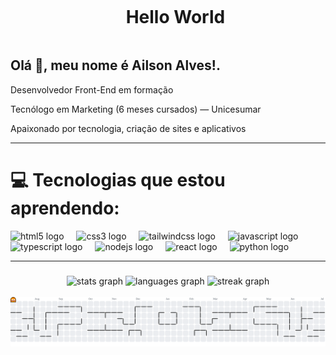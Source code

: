 
<!--título-->
<div id="user-content-toc">
  <ul align="center">
    <summary><h1 style="display: inline-block">Hello World</h1></summary>
</div>

<!-- Apresentação -->

 Olá 👋, meu nome é Ailson Alves!.
 --
Desenvolvedor Front-End em formação  

Tecnólogo em Marketing (6 meses cursados) — Unicesumar

Apaixonado por tecnologia, criação de sites e aplicativos  

---

# 💻 Tecnologias que estou aprendendo:
<div align="left">
  <img src="https://cdn.jsdelivr.net/gh/devicons/devicon/icons/html5/html5-original.svg" height="40" alt="html5 logo"  />
  <img width="12" />
  <img src="https://cdn.jsdelivr.net/gh/devicons/devicon/icons/css3/css3-original.svg" height="40" alt="css3 logo"  />
  <img width="12" />
  <img src="https://cdn.jsdelivr.net/gh/devicons/devicon/icons/tailwindcss/tailwindcss-original-wordmark.svg" height="40" alt="tailwindcss logo"  />
  <img width="12" />
  <img src="https://cdn.jsdelivr.net/gh/devicons/devicon/icons/javascript/javascript-original.svg" height="40" alt="javascript logo"  />
  <img width="12" />
  <img src="https://cdn.jsdelivr.net/gh/devicons/devicon/icons/typescript/typescript-original.svg" height="40" alt="typescript logo"  />
  <img width="12" />
  <img src="https://cdn.jsdelivr.net/gh/devicons/devicon/icons/nodejs/nodejs-original.svg" height="40" alt="nodejs logo"  />
  <img width="12" />
  <img src="https://cdn.jsdelivr.net/gh/devicons/devicon/icons/react/react-original.svg" height="40" alt="react logo"  />
  <img width="12" />
  <img src="https://cdn.jsdelivr.net/gh/devicons/devicon/icons/python/python-original.svg" height="40" alt="python logo"  />
</div>

-----


###

<div align="center">
  <img src="https://github-readme-stats.vercel.app/api?username=Ailson-del&hide_title=true&hide_rank=false&show_icons=true&include_all_commits=true&count_private=true&disable_animations=true&theme=dark&locale=pt-br&hide_border=false&order=1" height="150" alt="stats graph"  />
  <img src="https://github-readme-stats.vercel.app/api/top-langs?username=Ailson-del&locale=pt-br&hide_title=true&layout=compact&card_width=320&langs_count=10&theme=dark&hide_border=true&order=2" height="150" alt="languages graph"  />
  <img src="https://streak-stats.demolab.com?user=Ailson-del&locale=en&mode=daily&theme=dark&hide_border=false&border_radius=5&order=3" height="150" alt="streak graph"  />
</div>


<br clear="both">

<picture>
  <source media="(prefers-color-scheme: dark)" srcset="https://raw.githubusercontent.com/Ailson-del/Ailson-del/output/pacman-contribution-graph-dark.svg">
  <source media="(prefers-color-scheme: light)" srcset="https://raw.githubusercontent.com/Ailson-del/Ailson-del/output/pacman-contribution-graph.svg">
  <img alt="pacman contribution graph" src="https://raw.githubusercontent.com/Ailson-del/Ailson-del/output/pacman-contribution-graph.svg">
</picture>

###
